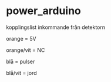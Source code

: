 power_arduino
=============
kopplingslist inkommande från detektorn

orange = 5V

orange/vit = NC

blå = pulser

blå/vit = jord


